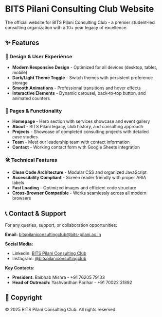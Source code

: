 # BITS Pilani Consulting Club Website

The official website for BITS Pilani Consulting Club - a premier student-led consulting organization with a 10+ year legacy of excellence.

## ✨ Features

### 🎨 Design & User Experience
- **Modern Responsive Design** - Optimized for all devices (desktop, tablet, mobile)
- **Dark/Light Theme Toggle** - Switch themes with persistent preference storage
- **Smooth Animations** - Professional transitions and hover effects
- **Interactive Elements** - Dynamic carousel, back-to-top button, and animated counters

### 📱 Pages & Functionality
- **Homepage** - Hero section with services showcase and event gallery
- **About** - BITS Pilani legacy, club history, and consulting approach
- **Projects** - Showcase of completed consulting projects with detailed case studies
- **Team** - Meet our leadership team with contact information
- **Contact** - Working contact form with Google Sheets integration

### 🛠️ Technical Features
- **Clean Code Architecture** - Modular CSS and organized JavaScript
- **Accessibility Compliant** - Screen reader friendly with proper ARIA labels
- **Fast Loading** - Optimized images and efficient code structure
- **Cross-Browser Compatible** - Works seamlessly across all modern browsers

## 📞 Contact & Support

For any queries, support, or collaboration opportunities:

**Email:** bitspilaniconsultingclub@bits-pilani.ac.in

**Social Media:**
- LinkedIn: [BITS Pilani Consulting Club](https://www.linkedin.com/company/bits-pilani-consulting-club/)
- Instagram: [@bitspilaniconsultingclub](https://www.instagram.com/bitspilaniconsultingclub/)

**Key Contacts:**
- **President:** Baibhab Mishra - +91 76205 79133
- **Head of Outreach:** Yashvardhan Parihar - +91 70022 31892

## 📄 Copyright

© 2025 BITS Pilani Consulting Club. All rights reserved.
